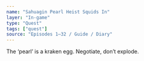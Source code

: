 ```yaml
---
name: "Sahuagin Pearl Heist Squids In"
layer: "In-game"
type: "Quest"
tags: ["quest"]
source: "Episodes 1–32 / Guide / Diary"
---
```

The ‘pearl’ is a kraken egg. Negotiate, don’t explode.
